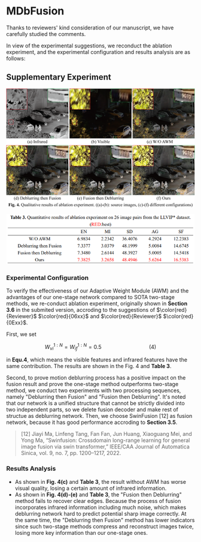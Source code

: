 # MDbFusion

  Thanks to reviewers' kind consideration of our manuscript, we have carefully studied the comments.

  In view of the experimental suggestions, we reconduct the ablation experiment, and the experimental configuration and results analysis are as follows:

## Supplementary Experiment

![Qualitative Result](https://github.com/TakeMeOff/MDbFusion/blob/main/fig/Qualitative%20Experiment.png)

![Quantitative Result](https://github.com/TakeMeOff/MDbFusion/blob/main/fig/Quantitative%20Experiment.png)

### Experimental Configuration

  To verify the effectiveness of our Adaptive Weight Module (AWM) and the advantages of our one-stage network compared to SOTA two-stage methods, we re-conduct ablation experiment, originally shown in **Section 3.6** in the submited version, accroding to the suggestions of $\color{red}{Reviewer}$ $\color{red}{06xx}$ and $\color{red}{Reviewer}$ $\color{red}{0Exx}$.

  First, we set&#x20;

```math
W_{vi}^{1:N} = W_{if}^{1:N} = 0.5 \qquad\qquad\qquad\qquad(4)
```

in **Equ.4**, which means the visible features and infrared features have the same contribution. The results are shown in the Fig. 4 and **Table 3**.

  Second, to prove motion deblurring process has a positive impact on the fusion result and prove the one-stage method outperforms two-stage method, we conduct two experiments with two processing sequences, namely "Deblurring then Fusion" and "Fusion then Deblurring". It's noted that our network is a unified structure that cannot be strictly divided into two independent parts, so we delete fusion decoder and make rest of structue as deblurring network. Then, we choose SwinFusion \[12] as fusion network, because it has good performance accroding to **Section 3.5**.

> \[12] Jiayi Ma, Linfeng Tang, Fan Fan, Jun Huang, Xiaoguang Mei, and Yong Ma, “Swinfusion: Crossdomain long-range learning for general image fusion via swin transformer,” IEEE/CAA Journal of Automatica Sinica, vol. 9, no. 7, pp. 1200–1217, 2022.

### Results Analysis

*   As shown in **Fig. 4(c)** and **Table 3**, the result  without AWM has worse visual quality, losing  a certain amount of infrared information.
*   As shown in **Fig. 4(d)-(e)** and **Table 3**, the "Fusion then Deblurring" method fails to recover clear edges. Because the process of fusion incorporates infrared information including much noise, which makes deblurring network hard to predict potential sharp image correctly. At the same time, the "Deblurring then Fusion" method has lower indicators since such two-stage methods compress and reconstruct images twice, losing more key information than our one-stage ones.

